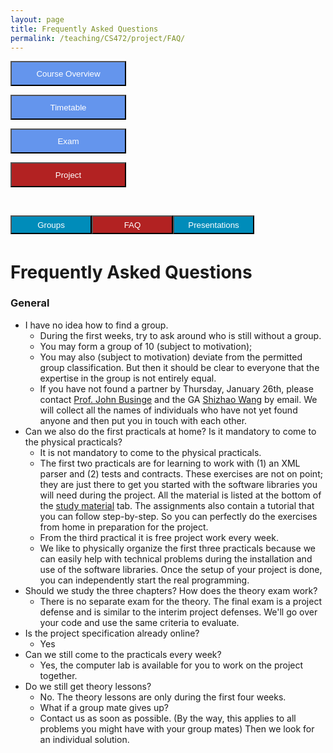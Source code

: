 ```yaml
---
layout: page
title: Frequently Asked Questions
permalink: /teaching/CS472/project/FAQ/
---
```


<div class="main-component">
<form action="/teaching/CS472/">
    <input type="submit" style="background-color:cornflowerblue;color:white;width:185px;
height:40px;" value="Course Overview" />
</form>

<form action="/teaching/CS472/Timetable/">
    <input type="submit" style="background-color:cornflowerblue;color:white;width:185px;
height:40px;" value="Timetable" />
</form>
<form action="/teaching/CS472/Exam/">
    <input type="submit" style="background-color:cornflowerblue;color:white;width:185px;
height:40px;" value="Exam" />
</form>
<form action="/teaching/CS472/project/">
    <input type="submit" style="background-color:firebrick;color:white;width:185px;
height:40px;" value="Project" />
</form>
</div>
<br/>

<div class="main-component">
<form action="/teaching/CS472/project/Group/">
    <input type="submit" style="background-color:#008CBA;float:left;color:white;width:130px;
height:30px;" value="Groups" />
</form>
<form action="/teaching/CS472/project/FAQ/">
    <input type="submit" style="background-color:firebrick;float:left;color:white;width:130px;
height:30px;" value="FAQ" />
</form>
<form action="/teaching/CS472/project/Presentations/">
    <input type="submit" style="background-color:#008CBA;float:left;color:white;width:130px;
height:30px;" value="Presentations" />
</form>
</div>

<br/>
<br/>

Frequently Asked Questions
=========

### General
* I have no idea how to find a group.
  * During the first weeks, try to ask around who is still without a group.
  * You may form a group of 10 (subject to motivation);
  * You may also (subject to motivation) deviate from the permitted group classification. But then it should be clear to everyone that the expertise in the group is not entirely equal.
  * If you have not found a partner by Thursday, January 26th, please contact <em></em><a href="mailto:john.businge@unlv.edu">Prof. John Businge</a> and the GA <em></em><a href="mailto:wangs12@unlv.nevada.edu">Shizhao Wang</a> by email. We will collect all the names of individuals who have not yet found anyone and then put you in touch with each other.
* Can we also do the first practicals at home? Is it mandatory to come to the physical practicals? 
  * It is not mandatory to come to the physical practicals.
  * The first two practicals are for learning to work with (1) an XML parser and (2) tests and contracts. These exercises are not on point; they are just there to get you started with the software libraries you will need during the project. All the material is listed at the bottom of the [study material](/teaching/CS472/study_material/) tab. The assignments also contain a tutorial that you can follow step-by-step. So you can perfectly do the exercises from home in preparation for the project.
  * From the third practical it is free project work every week.
  * We like to physically organize the first three practicals because we can easily help with technical problems during the installation and use of the software libraries. Once the setup of your project is done, you can independently start the real programming.
* Should we study the three chapters? How does the theory exam work?
  * There is no separate exam for the theory. The final exam is a project defense and is similar to the interim project defenses. We'll go over your code and use the same criteria to evaluate.
* Is the project specification already online?
  * Yes
* Can we still come to the practicals every week?
  * Yes, the computer lab is available for you to work on the project together.
* Do we still get theory lessons?
  * No. The theory lessons are only during the first four weeks.
  * What if a group mate gives up?
  * Contact us as soon as possible. (By the way, this applies to all problems you might have with your group mates) Then we look for an individual solution.

[//]: # (### About the Specification 1.0 &#40;Traffic Simulation&#41;)

[//]: # (* What unit is the traffic light "cycle" and the vehicle generator "frequency"?)

[//]: # (  * These are expressed in seconds. Note that each simulated second consists of several simulation steps. The simulation time &#40;time in seconds that elapses during 1 simulation step&#41; is equal to 0.0166. You can also find these in the table on the last page of the assignment.)

[//]: # (* Will we still get XML files to test our project?)

[//]: # (  * No, you will have to create XML files yourself to test your project.)

[//]: # (* How should we simulate the traffic simulator automatically? Will this run indefinitely?)

[//]: # (  * If you do not generate any trams, the simulation may stop when all vehicles have left the track. Otherwise, you are allowed to implement a maximum simulation time / maximum number of iterations.)

[//]: # (* Is it true that trams never come to a complete stop? Is it true that trams that are behind another tram always slow down a little bit?)

[//]: # (  * This is right! If this causes problems during testing, or with your contracts, you may round the acceleration, speed, and position to 3 decimal places. )

[//]: # ()
[//]: # (### About the Specification 2.0)

